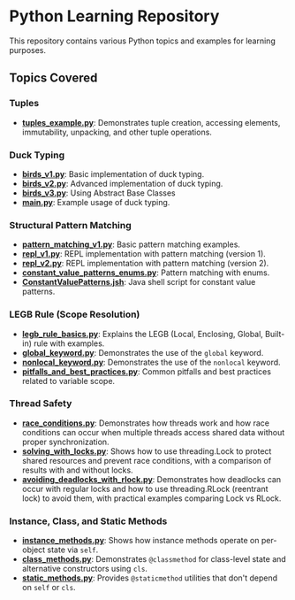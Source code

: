 # Python Learning Repository

This repository contains various Python topics and examples for learning purposes.

## Topics Covered

### Tuples
- **[tuples_example.py](Tuples/tuples_example.py)**: Demonstrates tuple creation, accessing elements, immutability, unpacking, and other tuple operations.

### Duck Typing
- **[birds_v1.py](Duck_Typing/birds_v1.py)**: Basic implementation of duck typing.
- **[birds_v2.py](Duck_Typing/birds_v2.py)**: Advanced implementation of duck typing.
- **[birds_v3.py](Duck_Typing/birds_v3.py)**: Using Abstract Base Classes
- **[main.py](Duck_Typing/main.py)**: Example usage of duck typing.

### Structural Pattern Matching
- **[pattern_matching_v1.py](structural_pattern_matching/pattern_matching_v1.py)**: Basic pattern matching examples.
- **[repl_v1.py](structural_pattern_matching/repl_v1.py)**: REPL implementation with pattern matching (version 1).
- **[repl_v2.py](structural_pattern_matching/repl_v2.py)**: REPL implementation with pattern matching (version 2).
- **[constant_value_patterns_enums.py](structural_pattern_matching/constant_value_patterns_enums.py)**: Pattern matching with enums.
- **[ConstantValuePatterns.jsh](structural_pattern_matching/ConstantValuePatterns.jsh)**: Java shell script for constant value patterns.

### LEGB Rule (Scope Resolution)
- **[legb_rule_basics.py](legb_rule/legb_rule_basics.py)**: Explains the LEGB (Local, Enclosing, Global, Built-in) rule with examples.
- **[global_keyword.py](legb_rule/global_keyword.py)**: Demonstrates the use of the `global` keyword.
- **[nonlocal_keyword.py](legb_rule/nonlocal_keyword.py)**: Demonstrates the use of the `nonlocal` keyword.
- **[pitfalls_and_best_practices.py](legb_rule/pitfalls_and_best_practices.py)**: Common pitfalls and best practices related to variable scope.

### Thread Safety
- **[race_conditions.py](thread_safety/race_conditions.py)**: Demonstrates how threads work and how race conditions can occur when multiple threads access shared data without proper synchronization.
- **[solving_with_locks.py](thread_safety/solving_with_locks.py)**: Shows how to use threading.Lock to protect shared resources and prevent race conditions, with a comparison of results with and without locks.
- **[avoiding_deadlocks_with_rlock.py](thread_safety/avoiding_deadlocks_with_rlock.py)**: Demonstrates how deadlocks can occur with regular locks and how to use threading.RLock (reentrant lock) to avoid them, with practical examples comparing Lock vs RLock.

### Instance, Class, and Static Methods
- **[instance_methods.py](instance_class_static_methods/instance_methods.py)**: Shows how instance methods operate on per-object state via `self`.
- **[class_methods.py](instance_class_static_methods/class_methods.py)**: Demonstrates `@classmethod` for class-level state and alternative constructors using `cls`.
- **[static_methods.py](instance_class_static_methods/static_methods.py)**: Provides `@staticmethod` utilities that don't depend on `self` or `cls`.

